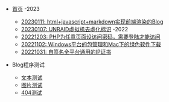 * [首页](./)
    -2023
    * [20230111: html+javascript+markdown实现前端渲染的Blog](./2023/html+javascript+markdown实现前端渲染的Blog)
    * [20230107: UNRAID虚拟机去虚化标识](./2023/UNRAID虚拟机去虚化标识)
    -2022
    * [20221203: PHP为任意页面设访问密码，需要登陆才能访问](./2022/PHP为任意页面设访问密码，需要登陆才能访问)
    * [20221102: Windows平台的包管理和Mac下的绿色软件下载](./2022/Windows平台的包管理和Mac下的绿色软件下载)
    * [20221031: 自签名全平台通用的IP证书](./2022/自签名全平台通用的IP证书)




* Blog程序测试
    * [文本测试](./0000/Text)
    * [图片测试](./0000/Media)
    * [404测试](./0000/xxxxxx)

